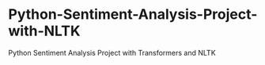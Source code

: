 # Python-Sentiment-Analysis-Project-with-NLTK
Python Sentiment Analysis Project with  Transformers and NLTK 
